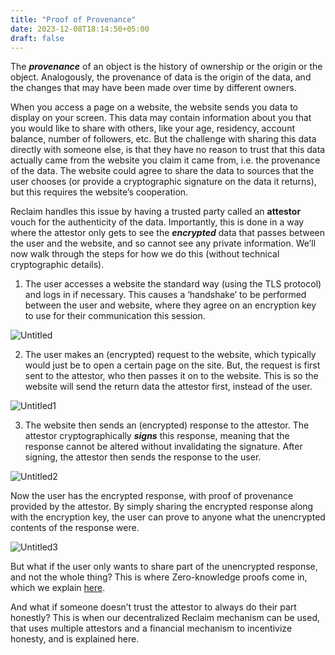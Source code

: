 ```yaml
---
title: "Proof of Provenance"
date: 2023-12-08T18:14:50+05:00
draft: false
---
```


The ***********provenance*********** of an object is the history of ownership or the origin or the object. Analogously, the provenance of data is the origin of the data, and the changes that may have been made over time by different owners. 

When you access a page on a website, the website sends you data to display on your screen. This data may contain information about you that you would like to share with others, like your age, residency, account balance, number of followers, etc. But the challenge with sharing this data directly with someone else, is that they have no reason to trust that this data actually came from the website you claim it came from, i.e. the provenance of the data. The website could agree to share the data to sources that the user chooses (or provide a cryptographic signature on the data it returns), but this requires the website’s cooperation.   

Reclaim handles this issue by having a trusted party called an ********attestor******** vouch for the authenticity of the data. Importantly, this is done in a way where the attestor only gets to see the *********encrypted********* data that passes between the user and the website, and so cannot see any private information. We’ll now walk through the steps for how we do this (without technical cryptographic details). 

1. The user accesses a website the standard way (using the TLS protocol) and logs in if necessary. This causes a ‘handshake’ to be performed between the user and website, where they agree on an encryption key to use for their communication this session. 

 

![Untitled](/images/Untitled.png)

2. The user makes an (encrypted) request to the website, which typically would just be to open a certain page on the site. But, the request is first sent to the attestor, who then passes it on to the website. This is so the website will send the return data the attestor first, instead of the user. 

![Untitled1](/images/Untitled1.png)

3. The website then sends an (encrypted) response to the attestor. The attestor cryptographically *****signs***** this response, meaning that the response cannot be altered without invalidating the signature. After signing, the attestor then sends the response to the user. 

![Untitled2](/images/Untitled2.png)

Now the user has the encrypted response, with proof of provenance provided by the attestor. By simply sharing the encrypted response along with the encryption key, the user can prove to anyone what the unencrypted contents of the response were. 

![Untitled3](/images/Untitled3.png)

But what if the user only wants to share part of the unencrypted response, and not the whole thing? This is where Zero-knowledge proofs come in, which we explain [here](https://www.notion.so/Zero-Knowledge-Proofs-45424919073f4caa80a0055b2554ccf4?pvs=21). 

And what if someone doesn’t trust the attestor to always do their part honestly? This is when our decentralized Reclaim mechanism can be used, that uses multiple attestors and a financial mechanism to incentivize honesty, and is explained here.
